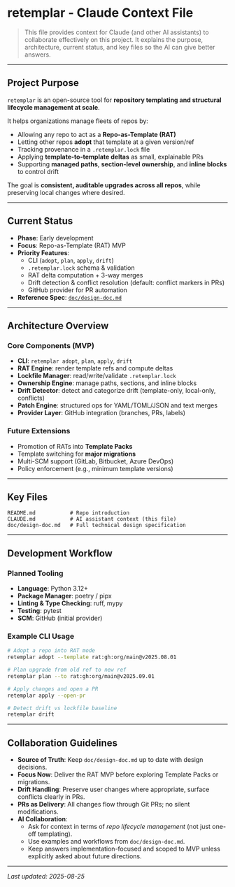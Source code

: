 # retemplar - Claude Context File

> This file provides context for Claude (and other AI assistants) to collaborate effectively on this project. It explains the purpose, architecture, current status, and key files so the AI can give better answers.

---

## Project Purpose

`retemplar` is an open-source tool for **repository templating and structural lifecycle management at scale**.  

It helps organizations manage fleets of repos by:

- Allowing any repo to act as a **Repo-as-Template (RAT)**
- Letting other repos **adopt** that template at a given version/ref
- Tracking provenance in a `.retemplar.lock` file
- Applying **template-to-template deltas** as small, explainable PRs
- Supporting **managed paths**, **section-level ownership**, and **inline blocks** to control drift

The goal is **consistent, auditable upgrades across all repos**, while preserving local changes where desired.

---

## Current Status

- **Phase**: Early development
- **Focus**: Repo-as-Template (RAT) MVP
- **Priority Features**:
  - CLI (`adopt`, `plan`, `apply`, `drift`)
  - `.retemplar.lock` schema & validation
  - RAT delta computation + 3-way merges
  - Drift detection & conflict resolution (default: conflict markers in PRs)
  - GitHub provider for PR automation
- **Reference Spec**: [`doc/design-doc.md`](doc/design-doc.md)

---

## Architecture Overview

### Core Components (MVP)
- **CLI**: `retemplar adopt`, `plan`, `apply`, `drift`
- **RAT Engine**: render template refs and compute deltas
- **Lockfile Manager**: read/write/validate `.retemplar.lock`
- **Ownership Engine**: manage paths, sections, and inline blocks
- **Drift Detector**: detect and categorize drift (template-only, local-only, conflicts)
- **Patch Engine**: structured ops for YAML/TOML/JSON and text merges
- **Provider Layer**: GitHub integration (branches, PRs, labels)

### Future Extensions
- Promotion of RATs into **Template Packs**
- Template switching for **major migrations**
- Multi-SCM support (GitLab, Bitbucket, Azure DevOps)
- Policy enforcement (e.g., minimum template versions)

---

## Key Files

~~~text
README.md           # Repo introduction
CLAUDE.md           # AI assistant context (this file)
doc/design-doc.md   # Full technical design specification
~~~

---

## Development Workflow

### Planned Tooling
- **Language**: Python 3.12+
- **Package Manager**: poetry / pipx
- **Linting & Type Checking**: ruff, mypy
- **Testing**: pytest
- **SCM**: GitHub (initial provider)

### Example CLI Usage
~~~bash
# Adopt a repo into RAT mode
retemplar adopt --template rat:gh:org/main@v2025.08.01

# Plan upgrade from old ref to new ref
retemplar plan --to rat:gh:org/main@v2025.09.01

# Apply changes and open a PR
retemplar apply --open-pr

# Detect drift vs lockfile baseline
retemplar drift
~~~

---

## Collaboration Guidelines

- **Source of Truth**: Keep `doc/design-doc.md` up to date with design decisions.  
- **Focus Now**: Deliver the RAT MVP before exploring Template Packs or migrations.  
- **Drift Handling**: Preserve user changes where appropriate, surface conflicts clearly in PRs.  
- **PRs as Delivery**: All changes flow through Git PRs; no silent modifications.  
- **AI Collaboration**:  
  - Ask for context in terms of *repo lifecycle management* (not just one-off templating).  
  - Use examples and workflows from `doc/design-doc.md`.  
  - Keep answers implementation-focused and scoped to MVP unless explicitly asked about future directions.

---

*Last updated: 2025-08-25*
